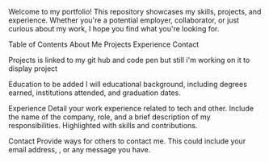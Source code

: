 Welcome to my portfolio! This repository showcases my skills, projects, and experience. Whether you're a potential employer, collaborator, or just curious about my work, I hope you find what you're looking for.

Table of Contents
About Me
Projects
Experience
Contact


Projects
is linked to my git hub and code pen but still i'm working on it to display project 

Education to be added
I will educational background, including degrees earned, institutions attended, and graduation dates.

Experience
Detail your work experience related to tech and other. Include the name of the company, role, and a brief description of my responsibilities. Highlighted with skills and contributions.

Contact
Provide ways for others to contact me. This could include your email address, , or any message you have.